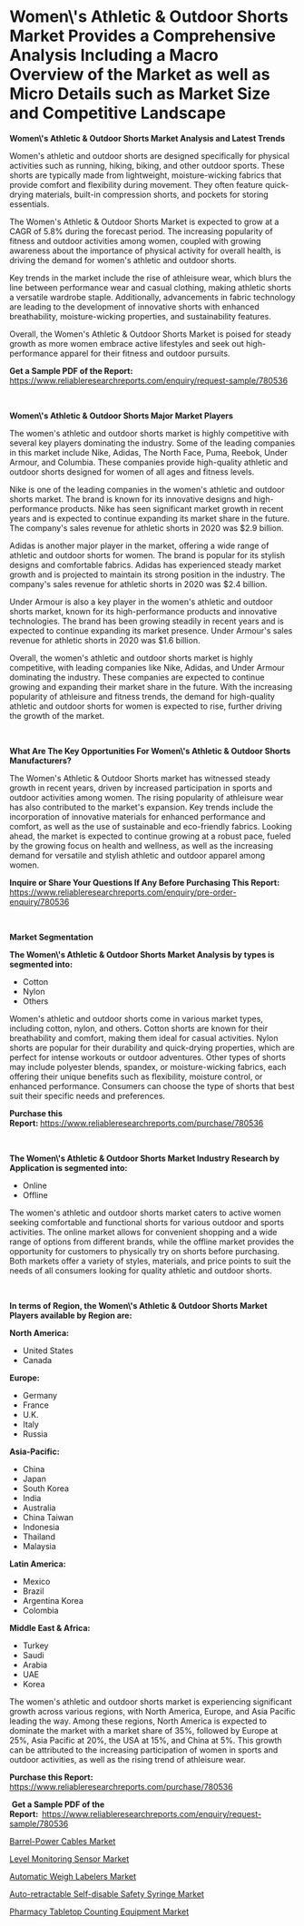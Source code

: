 <p><h1>Women\'s Athletic & Outdoor Shorts Market Provides a Comprehensive Analysis Including a Macro Overview of the Market as well as Micro Details such as Market Size and Competitive Landscape</h1></p><p><strong>Women\'s Athletic & Outdoor Shorts Market Analysis and Latest Trends</strong></p>
<p><p>Women's athletic and outdoor shorts are designed specifically for physical activities such as running, hiking, biking, and other outdoor sports. These shorts are typically made from lightweight, moisture-wicking fabrics that provide comfort and flexibility during movement. They often feature quick-drying materials, built-in compression shorts, and pockets for storing essentials.</p><p>The Women's Athletic & Outdoor Shorts Market is expected to grow at a CAGR of 5.8% during the forecast period. The increasing popularity of fitness and outdoor activities among women, coupled with growing awareness about the importance of physical activity for overall health, is driving the demand for women's athletic and outdoor shorts.</p><p>Key trends in the market include the rise of athleisure wear, which blurs the line between performance wear and casual clothing, making athletic shorts a versatile wardrobe staple. Additionally, advancements in fabric technology are leading to the development of innovative shorts with enhanced breathability, moisture-wicking properties, and sustainability features.</p><p>Overall, the Women's Athletic & Outdoor Shorts Market is poised for steady growth as more women embrace active lifestyles and seek out high-performance apparel for their fitness and outdoor pursuits.</p></p>
<p><strong>Get a Sample PDF of the Report:&nbsp;</strong> <a href="https://www.reliableresearchreports.com/enquiry/request-sample/780536">https://www.reliableresearchreports.com/enquiry/request-sample/780536</a></p>
<p>&nbsp;</p>
<p><strong>Women\'s Athletic & Outdoor Shorts Major Market Players</strong></p>
<p><p>The women's athletic and outdoor shorts market is highly competitive with several key players dominating the industry. Some of the leading companies in this market include Nike, Adidas, The North Face, Puma, Reebok, Under Armour, and Columbia. These companies provide high-quality athletic and outdoor shorts designed for women of all ages and fitness levels.</p><p>Nike is one of the leading companies in the women's athletic and outdoor shorts market. The brand is known for its innovative designs and high-performance products. Nike has seen significant market growth in recent years and is expected to continue expanding its market share in the future. The company's sales revenue for athletic shorts in 2020 was $2.9 billion.</p><p>Adidas is another major player in the market, offering a wide range of athletic and outdoor shorts for women. The brand is popular for its stylish designs and comfortable fabrics. Adidas has experienced steady market growth and is projected to maintain its strong position in the industry. The company's sales revenue for athletic shorts in 2020 was $2.4 billion.</p><p>Under Armour is also a key player in the women's athletic and outdoor shorts market, known for its high-performance products and innovative technologies. The brand has been growing steadily in recent years and is expected to continue expanding its market presence. Under Armour's sales revenue for athletic shorts in 2020 was $1.6 billion.</p><p>Overall, the women's athletic and outdoor shorts market is highly competitive, with leading companies like Nike, Adidas, and Under Armour dominating the industry. These companies are expected to continue growing and expanding their market share in the future. With the increasing popularity of athleisure and fitness trends, the demand for high-quality athletic and outdoor shorts for women is expected to rise, further driving the growth of the market.</p></p>
<p>&nbsp;</p>
<p><strong>What Are The Key Opportunities For Women\'s Athletic & Outdoor Shorts Manufacturers?</strong></p>
<p><p>The Women's Athletic & Outdoor Shorts market has witnessed steady growth in recent years, driven by increased participation in sports and outdoor activities among women. The rising popularity of athleisure wear has also contributed to the market's expansion. Key trends include the incorporation of innovative materials for enhanced performance and comfort, as well as the use of sustainable and eco-friendly fabrics. Looking ahead, the market is expected to continue growing at a robust pace, fueled by the growing focus on health and wellness, as well as the increasing demand for versatile and stylish athletic and outdoor apparel among women.</p></p>
<p><strong>Inquire or Share Your Questions If Any Before Purchasing This Report:</strong> <a href="https://www.reliableresearchreports.com/enquiry/pre-order-enquiry/780536">https://www.reliableresearchreports.com/enquiry/pre-order-enquiry/780536</a></p>
<p>&nbsp;</p>
<p><strong>Market Segmentation</strong></p>
<p><strong>The Women\'s Athletic & Outdoor Shorts Market Analysis by types is segmented into:</strong></p>
<p><ul><li>Cotton</li><li>Nylon</li><li>Others</li></ul></p>
<p><p>Women's athletic and outdoor shorts come in various market types, including cotton, nylon, and others. Cotton shorts are known for their breathability and comfort, making them ideal for casual activities. Nylon shorts are popular for their durability and quick-drying properties, which are perfect for intense workouts or outdoor adventures. Other types of shorts may include polyester blends, spandex, or moisture-wicking fabrics, each offering their unique benefits such as flexibility, moisture control, or enhanced performance. Consumers can choose the type of shorts that best suit their specific needs and preferences.</p></p>
<p><strong>Purchase this Report:&nbsp;</strong><a href="https://www.reliableresearchreports.com/purchase/780536">https://www.reliableresearchreports.com/purchase/780536</a></p>
<p>&nbsp;</p>
<p><strong>The Women\'s Athletic & Outdoor Shorts Market Industry Research by Application is segmented into:</strong></p>
<p><ul><li>Online</li><li>Offline</li></ul></p>
<p><p>The women's athletic and outdoor shorts market caters to active women seeking comfortable and functional shorts for various outdoor and sports activities. The online market allows for convenient shopping and a wide range of options from different brands, while the offline market provides the opportunity for customers to physically try on shorts before purchasing. Both markets offer a variety of styles, materials, and price points to suit the needs of all consumers looking for quality athletic and outdoor shorts.</p></p>
<p>&nbsp;</p>
<p><strong>In terms of Region, the Women\'s Athletic & Outdoor Shorts Market Players available by Region are:</strong></p>
<p>
    <p> <strong> North America: </strong>
        <ul>
            <li>United States</li>
            <li>Canada</li>
        </ul>
        </p> 
    <p> <strong> Europe: </strong>
        <ul>
            <li>Germany</li>
            <li>France</li>
            <li>U.K.</li>
            <li>Italy</li>
            <li>Russia</li>
        </ul>
        </p> 
    <p> <strong> Asia-Pacific: </strong>
        <ul>
            <li>China</li>
            <li>Japan</li>
            <li>South Korea</li>
            <li>India</li>
            <li>Australia</li>
            <li>China Taiwan</li>
            <li>Indonesia</li>
            <li>Thailand</li>
            <li>Malaysia</li>
        </ul>
        </p> 
    <p> <strong> Latin America: </strong>
        <ul>
            <li>Mexico</li>
            <li>Brazil</li>
            <li>Argentina Korea</li>
            <li>Colombia</li>
        </ul>
        </p> 
    <p> <strong> Middle East & Africa: </strong>
        <ul>
            <li>Turkey</li>
            <li>Saudi</li>
            <li>Arabia</li>
            <li>UAE</li>
            <li>Korea</li>
        </ul>
    </p>
    </p>
<p><p>The women's athletic and outdoor shorts market is experiencing significant growth across various regions, with North America, Europe, and Asia Pacific leading the way. Among these regions, North America is expected to dominate the market with a market share of 35%, followed by Europe at 25%, Asia Pacific at 20%, the USA at 15%, and China at 5%. This growth can be attributed to the increasing participation of women in sports and outdoor activities, as well as the rising trend of athleisure wear.</p></p>
<p><strong>Purchase this Report: </strong><a href="https://www.reliableresearchreports.com/purchase/780536">https://www.reliableresearchreports.com/purchase/780536</a></p>
<p>&nbsp;<strong>Get a Sample PDF of the Report:&nbsp;&nbsp;</strong><a href="https://www.reliableresearchreports.com/enquiry/request-sample/780536">https://www.reliableresearchreports.com/enquiry/request-sample/780536</a></p>
<p><strong></strong></p>
<p><p><a href="https://github.com/jsmusil/Market-Research-Report-List-2/blob/main/barrel-power-cables-market.md">Barrel-Power Cables Market</a></p><p><a href="https://github.com/yemakinde/Market-Research-Report-List-1/blob/main/level-monitoring-sensor-market.md">Level Monitoring Sensor Market</a></p><p><a href="https://github.com/Alonsoolds3wq1d81czn8rbol/Market-Research-Report-List-1/blob/main/automatic-weigh-labelers-market.md">Automatic Weigh Labelers Market</a></p><p><a href="https://issuu.com/reportprime-2/docs/auto-retractable-self-disable-safety-syringe-marke">Auto-retractable Self-disable Safety Syringe Market</a></p><p><a href="https://issuu.com/reportprime-2/docs/pharmacy-tabletop-counting-equipment-market-size-2">Pharmacy Tabletop Counting Equipment Market</a></p></p>